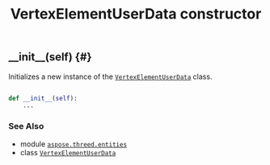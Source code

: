 ﻿---
title: VertexElementUserData constructor
second_title: Aspose.3D for Python via .NET API References
description: 
type: docs
weight: 10
url: /python-net/aspose.threed.entities/vertexelementuserdata/__init__/
is_root: false
---

## \_\_init\_\_(self) {#}

Initializes a new instance of the [`VertexElementUserData`](/3d/python-net/aspose.threed.entities/vertexelementuserdata) class.



```python

def __init__(self):
    ...
```





### See Also
* module [`aspose.threed.entities`](../../)
* class [`VertexElementUserData`](/3d/python-net/aspose.threed.entities/vertexelementuserdata)

